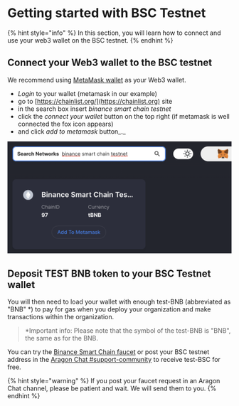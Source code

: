 # Getting started with BSC Testnet

{% hint style="info" %}
In this section, you will learn how to connect and use your web3 wallet on the BSC testnet.
{% endhint %}

## **Connect your Web3 wallet to the BSC testnet**

We recommend using [MetaMask wallet](./) as your Web3 wallet.&#x20;

* _Login_ to your wallet (metamask in our example)&#x20;
* go to [https://chainlist.org/](https://chainlist.org) site
* in the search box insert _binance smart chain testnet_
* click the _connect your wallet_ button on the top right (if metamask is well connected the fox icon appears)
* and click _add to metamask_ button_._

![Add the BSC testnet to metamask using chainlist.org](<../../../.gitbook/assets/Schermata 2022-01-26 alle 23.31.24.png>)

## **Deposit TEST BNB token to your BSC Testnet wallet**

You will then need to load your wallet with enough test-BNB (abbreviated as "BNB" \*) to pay for gas when you deploy your organization and make transactions within the organization.&#x20;

> \*Important info: Please note that the symbol of the test-BNB is "BNB", the same as for the BNB.

You can try the [Binance Smart Chain faucet](https://testnet.binance.org/faucet-smart) or post your BSC testnet address in the [Aragon Chat #support-community](https://discordapp.com/channels/672466989217873929/694844628586856469) to receive test-BSC for free.&#x20;

{% hint style="warning" %}
If you post your faucet request in an Aragon Chat channel, please be patient and wait. We will send them to you.
{% endhint %}
